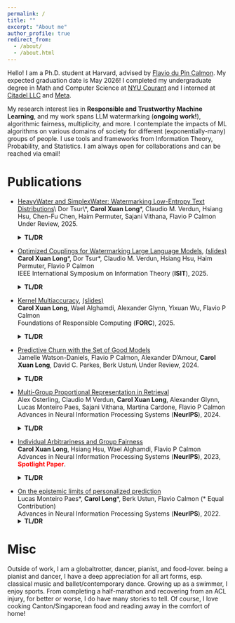 ```yaml
---
permalink: /
title: ""
excerpt: "About me"
author_profile: true
redirect_from: 
  - /about/
  - /about.html
---
```

Hello! I am a Ph.D. student at Harvard, advised by [Flavio du Pin Calmon](http://people.seas.harvard.edu/~flavio/). My expected graduation date is May 2026! I completed my undergraduate degree in Math and Computer Science at [NYU Courant](https://cims.nyu.edu/dynamic/) and I interned at [Citadel LLC](https://www.citadel.com) and [Meta](https://about.meta.com). 

My research interest lies in **Responsible and Trustworthy Machine Learning**, and my work spans LLM watermarking (**ongoing work!**), algorithmic fairness, multiplicity, and more. I contemplate the impacts of ML algorithms on various domains of society for different (exponentially-many) groups of people. I use tools and frameworks from Information Theory, Probability, and Statistics. 
I am always open for collaborations and can be reached via email!

# Publications 
- [HeavyWater and SimplexWater: Watermarking Low-Entropy Text Distributions](https://arxiv.org/pdf/2506.06409?)\
Dor Tsur\*, **Carol Xuan Long**\*, Claudio M. Verdun, Hsiang Hsu, Chen-Fu Chen, Haim Permuter, Sajani Vithana, Flavio P Calmon\
Under Review, 2025.
  <details><summary><strong>TL/DR</strong></summary>
  <p>Our goal is to design watermarks that optimally use side information to maximize detection accuracy and minmize distortion of generated text. We propose two watermarks **HeavyWater** and **SimplexWater** that achieve SOTA performance. Our theoretical analysis also reveals surprising new connections between LLM watermarking and **coding theory**.</p>
  </details>

- [Optimized Couplings for Watermarking Large Language Models](https://openreview.net/pdf?id=Lnij8CaFFO), [(slides)](https://drive.google.com/file/d/1saeZGgbkPrfPqT27g1ZuH94EyA5nYcwK/view?usp=sharing)\
**Carol Xuan Long**\*, Dor Tsur\*, Claudio M. Verdun, Hsiang Hsu, Haim Permuter, Flavio P Calmon\
IEEE International Symposium on Information Theory (**ISIT**), 2025.
  <details><summary><strong>TL/DR</strong></summary>
  <p>We argue that a key component in watermark design is generating a coupling between the side information shared with the watermark detector and a random partition of the LLM vocabulary. Our analysis identifies the optimal coupling and randomization strategy under the worst-case LLM next-token distribution that satisfies a min-entropy constraint. We propose the **Correlated-Channel watermarking scheme** --- a closed-form scheme that achieve high detection at zero distortion.</p>
  </details>

- [Kernel Multiaccuracy](https://drops.dagstuhl.de/storage/00lipics/lipics-vol329-forc2025/LIPIcs.FORC.2025.7/LIPIcs.FORC.2025.7.pdf), [(slides)](https://drive.google.com/file/d/10pvZUYim2P6dt-fN83yG5ugle4DBKDMT/view?usp=sharing)\
**Carol Xuan Long**, Wael Alghamdi, Alexander Glynn, Yixuan Wu, Flavio P Calmon\
Foundations of Responsible Computing (**FORC**), 2025.
  <details><summary><strong>TL/DR</strong></summary>
  <p>We connect multi-group notions with *Integral Probability Metrics*, and propose **KMAcc** --- a non-iterative, one-step optimization to correct multiaccuracy errors in the kernel space.</p>
  </details>

- [Predictive Churn with the Set of Good Models](https://arxiv.org/pdf/2402.07745)\
Jamelle Watson-Daniels, Flavio P Calmon, Alexander D’Amour, **Carol Xuan Long**, David C. Parkes, Berk Ustun\ 
Under Review, 2024.
  <details><summary><strong>TL/DR</strong></summary>
  <p>We study the effect of predictive churn - flip in predictions over ML model updates - through the lens of predictive multiplicity – i.e., the prevalence of conflicting predictions over the set of near-optimal models (the ε-Rashomon set). </p>
  </details>

- [Multi-Group Proportional Representation in Retrieval](https://openreview.net/pdf?id=BRZYhVHvSg)\
Alex Osterling, Claudio M Verdun, **Carol Xuan Long**, Alexander Glynn, Lucas Monteiro Paes, Sajani Vithana, Martina Cardone, Flavio P Calmon\
Advances in Neural Information Processing Systems (**NeurIPS**), 2024.
  <details><summary><strong>TL/DR</strong></summary>
  <p>We introduce Multi-Group Proportional Representation (MPR), a novel metric that measures representation across intersectional groups. We propose practical methods and algorithms for estimating and ensuring MPR in image retrieval, with minimal compromise in retrieval accuracy. </p>
  </details>

- [Individual Arbitrariness and Group Fairness](https://openreview.net/pdf?id=nzkWhoXUpv)\
**Carol Xuan Long**, Hsiang Hsu, Wael Alghamdi, Flavio P Calmon\
Advances in Neural Information Processing Systems (**NeurIPS**), 2023, <span style="color:red">**Spotlight Paper**</span>.
  <details><summary><strong>TL/DR</strong></summary>
  <p>Fairness interventions in machine learning optimized solely for group fairness and accuracy can exacerbate predictive multiplicity. A third axis of ``arbitrariness'' should be considered when deploying models to aid decision-making in applications of individual-level impact. </p>
  </details>

<!-- <pre><code>
@inproceedings{long2023individual,
  title={Individual Arbitrariness and Group Fairness},
  author={Long, Carol Xuan and Hsu, Hsiang and Alghamdi, Wael and Calmon, Flavio},
  booktitle={Thirty-seventh Conference on Neural Information Processing Systems},
  year={2023}
}</code></pre> -->

- [On the epistemic limits of personalized prediction](https://scholar.google.com/citations?view_op=view_citation&hl=en&user=DGQASc8AAAAJ&citation_for_view=DGQASc8AAAAJ:d1gkVwhDpl0C)\
Lucas Monteiro Paes\*, **Carol Long**\*, Berk Ustun, Flavio Calmon (* Equal Contribution)\
Advances in Neural Information Processing Systems (**NeurIPS**), 2022.
  <details><summary><strong>TL/DR</strong></summary>
  <p>It is impossible to reliably verify that a personalized classifier with $k \geq 19$ binary group attributes will benefit every group that provides personal data using a dataset of $n = 8 × 10^9$ samples – one for each person in the world. </p>
  </details>


<!-- <pre><code>
@article{monteiro2022epistemic,
  title={On the epistemic limits of personalized prediction},
  author={Monteiro Paes, Lucas and Long, Carol and Ustun, Berk and Calmon, Flavio},
  journal={Advances in Neural Information Processing Systems},
  volume={35},
  pages={1979--1991},
  year={2022}
}</code></pre> -->

# Misc
Outside of work, I am a globaltrotter, dancer, pianist, and food-lover. being a pianist and dancer, I have a deep appreciation for all art forms, esp. classical music and ballet/contemporary dance. Growing up as a swimmer, I enjoy sports. From completing a half-marathon and recovering from an ACL injury, for better or worse, I do have many stories to tell. Of course, I love cooking Canton/Singaporean food and reading away in the comfort of home! 